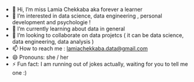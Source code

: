 - 👋 Hi, I’m miss Lamia Chekkaba aka forever a learner
- 👀 I’m interested in data science, data engineering , personal development and psychologie !
- 🌱 I’m currently learning about data in general  
- 💞️ I’m looking to collaborate on data projetcs ( it can be data science, data engineering, data analysis ) 
- 📫 How to reach me : lamiachekkaba.data@gmail.com 
- 😄 Pronouns: she / her
- ⚡ Fun fact: I am running out of jokes actually, waiting for you to tell me one :)

<!---
lamia-datalover/lamia-datalover is a ✨ special ✨ repository because its `README.md` (this file) appears on your GitHub profile.
You can click the Preview link to take a look at your changes.
--->
